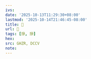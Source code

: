 ```yaml
---
ivs:
date: '2025-10-13T11:29:30+08:00'
lastmod: '2025-10-14T21:46:45-08:00'
title: 󰡴
url: 󰡴
tags: [摻, 摻]
hex: 
src: GHZR, DCCV
note:
---
```

